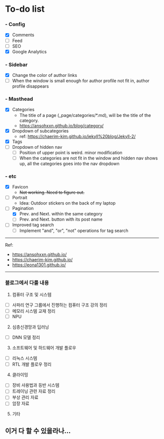 # To-do list

### - Config
  - [x] Comments
  - [ ] Feed
  - [ ] SEO
  - [x] Google Analytics
### - Sidebar
  - [x] Change the color of author links
  - [ ] When the window is small enough for author profile not fit in,
        author profile disappears
### - Masthead
  - [x] Categories
    - The title of a page (\_page/categories/\*.md), will be the title of the category.
    - https://ansohxxn.github.io/blog/category/
  - [x] Dropdown of subcategories
    - ref: https://chaerim-kim.github.io/jekyll%20blog/Jekyll-2/
  - [x] Tags
  - [ ] Dropdown of hidden nav
    - [ ] Position of upper point is weird. minor modification
    - [ ] When the categories are not fit in the window and hidden nav shows up,
          all the categories goes into the nav dropdown
### - etc
  - [x] Favicon
    - ~~Not working. Need to figure out.~~
  - [ ] Portrait
    - Idea: Outdoor stickers on the back of my laptop
  - [ ] Pagination
    - [x] Prev. and Next. within the same category
    - [ ] Prev. and Next. button with its post name
  - [ ] Improved tag search
    - [ ] Implement "and", "or", "not" operations for tag search
-----------
Ref:
- https://ansohxxn.github.io/
- https://chaerim-kim.github.io/
- https://eona1301.github.io/


----------------
### 블로그에서 다룰 내용
1. 컴퓨터 구조 및 시스템
- [ ] 사파리 연구 그룹에서 진행하는 컴퓨터 구조 강의 정리
- [ ] 메모리 시스템 교재 정리
- [ ] NPU
2. 심층신경망과 딥러닝
- [ ] DNN 모델 정리
3. 소프트웨어 및 하드웨어 개발 플로우
- [ ] 리눅스 시스템
- [ ] RTL 개발 플로우 정리
4. 클라이밍
- [ ] 장비 사용법과 등반 시스템
- [ ] 트레이닝 관련 자료 정리
- [ ] 부상 관리 자료
- [ ] 암장 자료
5. 기타


이거 다 할 수 있을라나...
-----

